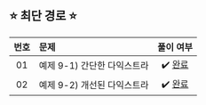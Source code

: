 ## ⭐️ 최단 경로 ⭐️ 

| **번호** | **문제** | **풀이 여부** |
|:--------:|:--------|:-------------:|
| 01 | 예제 9-1) 간단한 다익스트라 | ✔️ [완료](https://github.com/yuuforest/Baekjoon/blob/main/%EC%9D%B4%EC%BD%94%ED%85%8C/chapter09/%EA%B0%84%EB%8B%A8%ED%95%9C%20%EB%8B%A4%EC%9D%B5%EC%8A%A4%ED%8A%B8%EB%9D%BC.py) |
| 02 | 예제 9-2) 개선된 다익스트라 | ✔️ [완료](https://github.com/yuuforest/Baekjoon/blob/main/%EC%9D%B4%EC%BD%94%ED%85%8C/chapter09/%EA%B0%9C%EC%84%A0%EB%90%9C%20%EB%8B%A4%EC%9D%B5%EC%8A%A4%ED%8A%B8%EB%9D%BC.py) |